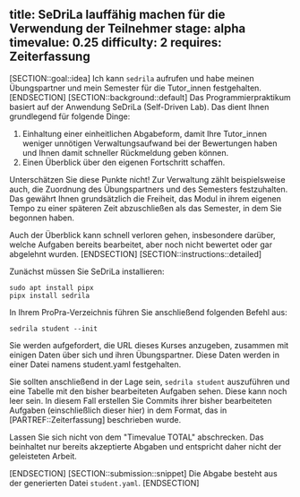 title: SeDriLa lauffähig machen für die Verwendung der Teilnehmer
stage: alpha
timevalue: 0.25
difficulty: 2
requires: Zeiterfassung
---
[SECTION::goal::idea]
Ich kann `sedrila` aufrufen und habe meinen Übungspartner und mein Semester
für die Tutor\_innen festgehalten.
[ENDSECTION]
[SECTION::background::default]
Das Programmierpraktikum basiert auf der Anwendung SeDriLa (Self-Driven Lab).
Das dient Ihnen grundlegend für folgende Dinge:

1. Einhaltung einer einheitlichen Abgabeform, damit Ihre Tutor\_innen weniger
   unnötigen Verwaltungsaufwand bei der Bewertungen haben und Ihnen damit
   schneller Rückmeldung geben können.
2. Einen Überblick über den eigenen Fortschritt schaffen.

Unterschätzen Sie diese Punkte nicht! Zur Verwaltung zählt beispielsweise
auch, die Zuordnung des Übungspartners und des Semesters festzuhalten. Das
gewährt Ihnen grundsätzlich die Freiheit, das Modul in ihrem eigenen Tempo
zu einer späteren Zeit abzuschließen als das Semester, in dem Sie begonnen
haben.

Auch der Überblick kann schnell verloren gehen, insbesondere darüber, welche
Aufgaben bereits bearbeitet, aber noch nicht bewertet oder gar abgelehnt
wurden.
[ENDSECTION]
[SECTION::instructions::detailed]

Zunächst müssen Sie SeDriLa installieren:

```
sudo apt install pipx
pipx install sedrila
```

In Ihrem ProPra-Verzeichnis führen Sie anschließend folgenden Befehl aus:

```
sedrila student --init
```

Sie werden aufgefordert, die URL dieses Kurses anzugeben, zusammen mit einigen
Daten über sich und ihren Übungspartner.
Diese Daten werden in einer Datei namens student.yaml festgehalten.

Sie sollten anschließend in der Lage sein, `sedrila student` auszuführen und
eine Tabelle mit den bisher bearbeiteten Aufgaben sehen. Diese kann noch
leer sein. In diesem Fall erstellen Sie Commits ihrer bisher bearbeiteten
Aufgaben (einschließlich dieser hier) in dem Format, das in
[PARTREF::Zeiterfassung] beschrieben wurde.

Lassen Sie sich nicht von dem "Timevalue TOTAL" abschrecken. Das beinhaltet nur
bereits akzeptierte Abgaben und entspricht daher nicht der geleisteten Arbeit.

[ENDSECTION]
[SECTION::submission::snippet]
Die Abgabe besteht aus der generierten Datei `student.yaml`.
[ENDSECTION]
